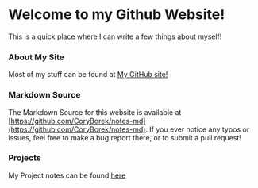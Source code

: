 # Welcome to my Github Website!
This is a quick place where I can write a few things about myself!

### About My Site
Most of my stuff can be found at [My GitHub site!](https://github.com/CoryBorek/)

### Markdown Source
The Markdown Source for this website is available at [https://github.com/CoryBorek/notes-md](https://github.com/CoryBorek/notes-md). If you ever notice any typos or issues, feel free to make a bug report there, or to submit a pull request!

### Projects
My Project notes can be found [here](https://coryborek.github.io/projects/)

